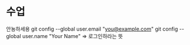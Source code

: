 # 수업

안뇽하세용
git config --global user.email "you@example.com"
  git config --global user.name "Your Name"
  => 로그인하라는 뜻
